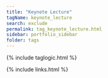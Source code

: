 ```yaml
---
title: "Keynote Lecture"
tagName: keynote_lecture
search: exclude
permalink: tag_keynote_lecture.html
sidebar: portfolio_sidebar
folder: tags
---
```

{% include taglogic.html %}

{% include links.html %}
